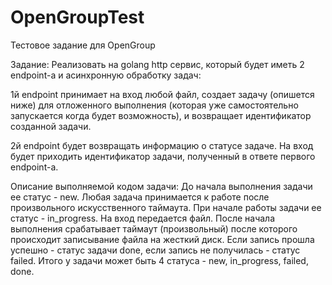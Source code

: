 # OpenGroupTest
Тестовое задание для OpenGroup

Задание: Реализовать на golang http сервис, который будет иметь 2 endpoint-a и асинхронную обработку задач:

1й endpoint принимает на вход любой файл, создает задачу (опишется ниже) для отложенного выполнения (которая уже самостоятельно запускается когда будет возможность), и возвращает идентификатор созданной задачи.

2й endpoint будет возвращать информацию о статусе задаче. На вход будет приходить идентификатор задачи, полученный в ответе первого endpoint-a.

Описание выполняемой кодом задачи:
До начала выполнения задачи ее статус - new. Любая задача принимается к работе после произвольного искусственного таймаута.
При начале работы задачи ее статус - in_progress. На вход передается файл. После начала выполнения срабатывает таймаут (произвольный) после которого происходит записывание файла на жесткий диск. Если запись прошла успешно - статус задачи done, если запись не получилась - статус failed.
Итого у задачи может быть 4 статуса - new, in_progress, failed, done.

